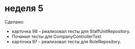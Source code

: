 # неделя 5

Сделано:

* карточка 98 - реализовал тесты для  StaffUnitRepository.
* Починил тесты для CompanyControllerTest
* карточка 97 - реализовал тесты для  RoleRepository.
